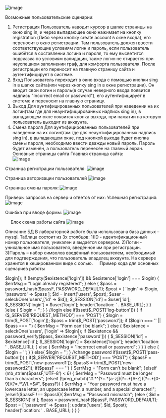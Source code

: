 ![image](https://user-images.githubusercontent.com/90724604/205431314-53d0eab3-59d2-4a4a-92bd-f095b6b5db24.png)

Возможные пользовательские сценарии:
1. Регистрация
	Пользователь наводит курсор в шапке страницы на окно sing in, и через выпадающее окно нажимает на кнопку registration (Либо через кнопку create account в окне входа), его переносит в окно регистрации. Там пользователь должен ввести соответствующие условиям логин и пароль, если пользователь ошибётся в составлении логина и пароля, то ему высветится подсказка по условиям валидации, также логин не стирается при неуспешном заполнении граф, для комфорта пользователя. После регистрации его переносит на главную страницу сайта и аутентифицирует в системе.
2. Вход
	Пользователь переходит в окно входа с помощью кнопки sing in в шапке сайта(или через кнопку sing in в окне регистрации). Он вводит свои логин и пароль(в случае неверного ввода появится надпись "Incorrect email or password"), его аутентифицирует в системе и переносит на главную страницу.
3. Выход 
	Для аунтифицированных пользователей при наведении на их логин(там где для неаунтифицированных надпись sing in), в выпадающем окне появится кнопка выхода, при нажатии на которую пользователь выходит из аккаунта.
4. Смена пароля
	Для аунтифицированных пользователей при наведении на их логин(там где для неаунтифицированных надпись sing in), в выпадающем окне, под кнопкой выхода будет кнопка смены пароля, необходимо ввести дважды новый пароль. Пароль будет изменён, а пользователь перенесён на главный экран.
 
Основные страницы сайта
Главная страница сайта:  
![image](https://user-images.githubusercontent.com/90724604/205431323-5de6983e-9240-4ffc-a6d1-1946a634ba77.png)

Страница регистрации пользователя: 
![image](https://user-images.githubusercontent.com/90724604/205431327-61d8aab9-6729-4711-9b93-16503a496594.png)

Страница авторизации пользователей 
![image](https://user-images.githubusercontent.com/90724604/205431330-08cee637-b28e-4919-87a0-ff86830c9053.png)

Страница смены пароля:
![image](https://user-images.githubusercontent.com/90724604/205431335-c39d8f24-e1a4-458b-a9c0-fc0bfef2e709.png)

 
Приверы запросов на сервер и ответов от них:
Успешная регистрация: 
![image](https://user-images.githubusercontent.com/90724604/205431343-fee728cb-e1f0-44bc-93d5-ae9b434768d5.png)

Ошибка при вводе формы:
![image](https://user-images.githubusercontent.com/90724604/205431344-eff2b0f9-748b-42e4-aae6-73e243f55352.png)

 
Блок схема работы сайта
![image](https://user-images.githubusercontent.com/90724604/205431354-bb7cb5f7-4a65-4b00-abe2-182ae2eb4b8a.png)

Описание БД
В лабораторной работе была использована база данных – mysql. Таблица состоит из 3х столбцов:
1)ID - идентификационный номер пользователя, уникален и выдаётся сервером.
2)Логин - уникальное имя пользователя, введённое им при регистрации.
3)Пароль – набор символов введённый пользователем, необходимый для подтверждения, что пользователь владелец аккаунта. На сервере хранится в хешированном виде с солью.
 
Пример кода для основных сценариев работы
<?php
include("app/database/db.php");

$errMsg = '';
//reg
if(isset($_POST['reg-button'])) {
    if($_SERVER['REQUEST_METHOD'] === 'POST') {
        $login = trim($_POST['login']);
        $passF = trim($_POST['pass-first']);
        $passS = trim($_POST['pass-second']);

        if($login === '' || $passF === '') {
            $errMsg = "Form can't be blank";
        }elseif (mb_strlen($login,'UTF-8') < 4) {
            $errMsg = "Login must be longer than 3 characters";
        }elseif (mb_strlen($passF,'UTF-8') < 6) {
            $errMsg = "Password must be longer than 5 characters";
        }elseif (!preg_match("#.*^(?=.*[a-z])(?=.*[A-Z])(?=.*[0-9])(?=.*\W).*$#", $passF)) {
            $errMsg = "Your password must have a lowercase letter, an uppercase letter, a number, and a special character!";
        }elseif($passF !== $passS){
            $errMsg = "Password mismatch";
        }else {
            $existence = seleckOne('users', ['login' => $login]);
            if (!empty($existence['login']) && $existence['login'] === $login) {
                $errMsg = "Login already registered";
            } else {
                $pass = password_hash($passF, PASSWORD_DEFAULT);
                $post = [
                    'login' => $login,
                    'password' => $pass
                ];
                $id = insert('users', $post);
                $user = seleckOne('users',['id' => $id]);

                $_SESSION['id'] = $user['id'];
                $_SESSION['login'] = $user['login'];
                header('location: ' . BASE_URL);
            }
        }
    }else {
        $login = '';
    }
}

//login
else if(isset($_POST['log-button'])) {
    if ($_SERVER['REQUEST_METHOD'] === 'POST') {
        $login = trim($_POST['login']);
        $pass = trim($_POST['password']);

        if ($login === '' || $pass === '') {
            $errMsg = "Form can't be blank";
        } else {
            $existence = seleckOne('users', ['login' => $login]);
            if ($existence && password_verify($pass, $existence['password'])) {
                $_SESSION['id'] = $existence['id'];
                $_SESSION['login'] = $existence['login'];
                header('location: ' . BASE_URL);
            } else {
                $errMsg = "Incorrect email or password";
            }
        }
    } else {
        $login = '';
    }
}
else{
    $login = '';
}

//change password
if(isset($_POST['pass-button'])) {
    if($_SERVER['REQUEST_METHOD'] === 'POST') {
        $passF = trim($_POST['new-password1']);
        $passS = trim($_POST['new-password2']);

        if($passF === '') {
            $errMsg = "Form can't be blank";
        }elseif (mb_strlen($passF,'UTF-8') < 6) {
            $errMsg = "Password must be longer than 5 characters";
        }elseif (!preg_match("#.*^(?=.*[a-z])(?=.*[A-Z])(?=.*[0-9])(?=.*\W).*$#", $passF)) {
            $errMsg = "Your password must have a lowercase letter, an uppercase letter, a number, and a special character!";
        }elseif($passF !== $passS){
            $errMsg = "Password mismatch";
        }else {
            $id = $_SESSION['id'];
            $pass = password_hash($passF, PASSWORD_DEFAULT);
            $post = [
                'password' => $pass
            ];
            update('users', $id, $post);
            header('location: ' . BASE_URL);
        }
    }
}

